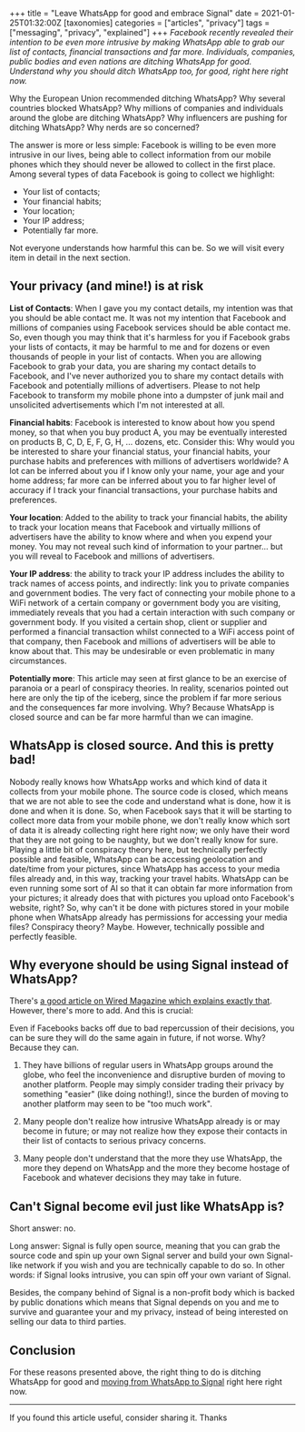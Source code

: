 +++
title = "Leave WhatsApp for good and embrace Signal"
date = 2021-01-25T01:32:00Z
[taxonomies]
categories = ["articles", "privacy"]
tags = ["messaging", "privacy", "explained"]
+++
_Facebook recently revealed their intention to be even more intrusive by making WhatsApp able to grab our list of contacts, financial transactions and far more. Individuals, companies, public bodies and even nations are ditching WhatsApp for good. Understand why you should ditch WhatsApp too, for good, right here right now._

Why the European Union recommended ditching WhatsApp? Why several countries blocked WhatsApp? Why millions of companies and individuals around the globe are ditching WhatsApp? Why influencers are pushing for ditching WhatsApp? Why nerds are so concerned?

The answer is more or less simple: Facebook is willing to be even more intrusive in our lives, being able to collect information from our mobile phones which they should never be allowed to collect in the first place. Among several types of data Facebook is going to collect we highlight:

 * Your list of contacts;
 * Your financial habits;
 * Your location;
 * Your IP address;
 * Potentially far more.

Not everyone understands how harmful this can be. So we will visit every item in detail in the next section.

Your privacy (and mine!) is at risk
--------------------------------------------

**List of Contacts**: When I gave you my contact details, my intention was that you should be able contact me. It was not my intention that Facebook and millions of companies using Facebook services should be able contact me. So, even though you may think that it's harmless for you if Facebook grabs your lists of contacts, it may be harmful to me and for dozens or even thousands of people in your list of contacts. When you are allowing Facebook to grab your data, you are sharing my contact details to Facebook, and I've never authorized you to share my contact details with Facebook and potentially millions of advertisers. Please to not help Facebook to transform my mobile phone into a dumpster of junk mail and unsolicited advertisements which I'm not interested at all.

**Financial habits**: Facebook is interested to know about how you spend money, so that when you buy product A, you may be eventually interested on products B, C, D, E, F, G, H, ... dozens, etc. Consider this: Why would you be interested to share your financial status, your financial habits, your purchase habits and preferences with millions of advertisers worldwide? A lot can be inferred about you if I know only your name, your age and your home address; far more can be inferred about you to far higher level of accuracy if I track your financial transactions, your purchase habits and preferences.

**Your location**: Added to the ability to track your financial habits, the ability to track your location means that Facebook and virtually millions of advertisers have the ability to know where and when you expend your money. You may not reveal such kind of information to your partner... but you will reveal to Facebook and millions of advertisers.

**Your IP address**: the ability to track your IP address includes the ability to track names of access points, and indirectly: link you to private companies and government bodies. The very fact of connecting your mobile phone to a WiFi network of a certain company or government body you are visiting, immediately reveals that you had a certain interaction with such company or government body. If you visited a certain shop, client or supplier and performed a financial transaction whilst connected to a WiFi access point of that company, then Facebook and millions of advertisers will be able to know about that. This may be undesirable or even problematic in many circumstances.

**Potentially more**: This article may seen at first glance to be an exercise of paranoia or a pearl of conspiracy theories. In reality, scenarios pointed out here are only the tip of the iceberg, since the problem if far more serious and the consequences far more involving. Why? Because WhatsApp is closed source and can be far more harmful than we can imagine.

WhatsApp is closed source. And this is pretty bad!
--------------------------------------------------------------

Nobody really knows how WhatsApp works and which kind of data it collects from your mobile phone. The source code is closed, which means that we are not able to see the code and understand what is done, how it is done and when it is done. So, when Facebook says that it will be starting to collect more data from your mobile phone, we don't really know which sort of data it is already collecting right here right now; we only have their word that they are not going to be naughty, but we don't really know for sure. Playing a little bit of conspiracy theory here, but technically perfectly possible and feasible, WhatsApp can be accessing geolocation and date/time from your pictures, since WhatsApp has access to your media files already and, in this way, tracking your travel habits. WhatsApp can be even running some sort of AI so that it can obtain far more information from your pictures; it already does that with pictures you upload onto Facebook's website, right? So, why can't it be done with pictures stored in your mobile phone when WhatsApp already has permissions for accessing your media files? Conspiracy theory? Maybe. However, technically possible and perfectly feasible.

Why everyone should be using Signal instead of WhatsApp?
--------------------------

There's [a good article on Wired Magazine which explains exactly that](https://www.wired.co.uk/article/signal-vs-whatsapp). However, there's more to add. And this is crucial:

Even if Facebooks backs off due to bad repercussion of their decisions, you can be sure they will do the same again in future, if not worse. Why? Because they can.

 1. They have billions of regular users in WhatsApp groups around the globe, who feel the inconvenience and disruptive burden of moving to another platform. People may simply consider trading their privacy by something "easier" (like doing nothing!), since the burden of moving to another platform may seen to be "too much work".
 
 2. Many people don't realize how intrusive WhatsApp already is or may become in future; or may not realize how they expose their contacts in their list of contacts to serious privacy concerns.
 
 3. Many people don't understand that the more they use WhatsApp, the more they depend on WhatsApp and the more they become hostage of Facebook and whatever decisions they may take in future.

Can't Signal become evil just like WhatsApp is?
-----------------------------------------------------------

Short answer: no.

Long answer: Signal is fully open source, meaning that you can grab the source code and spin up your own Signal server and build your own Signal-like network if you wish and you are technically capable to do so. In other words: if Signal looks intrusive, you can spin off your own variant of Signal.

Besides, the company behind of Signal is a non-profit body which is backed by public donations which means that Signal depends on you and me to survive and guarantee your and my privacy, instead of being interested on selling our data to third parties.

Conclusion
-------------

For these reasons presented above, the right thing to do is ditching WhatsApp for good and [moving from WhatsApp to Signal](https://beebom.com/switch-from-whatsapp-to-signal/) right here right now.

----
 
If you found this article useful, consider sharing it. Thanks
